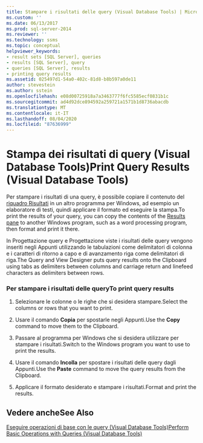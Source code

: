 ```yaml
---
title: Stampare i risultati delle query (Visual Database Tools) | Microsoft Docs
ms.custom: ''
ms.date: 06/13/2017
ms.prod: sql-server-2014
ms.reviewer: ''
ms.technology: ssms
ms.topic: conceptual
helpviewer_keywords:
- result sets [SQL Server], queries
- results [SQL Server], query
- queries [SQL Server], results
- printing query results
ms.assetid: 025497d1-54a0-402c-81d8-b8b597a0de11
author: stevestein
ms.author: sstein
ms.openlocfilehash: e08d00725918a7a3463777f6fc5585ecf0831b1c
ms.sourcegitcommit: ad4d92dce894592a259721a1571b1d8736abacdb
ms.translationtype: MT
ms.contentlocale: it-IT
ms.lasthandoff: 08/04/2020
ms.locfileid: "87636999"
---
```

# <a name="print-query-results-visual-database-tools"></a><span data-ttu-id="e10d8-102">Stampa dei risultati di query (Visual Database Tools)</span><span class="sxs-lookup"><span data-stu-id="e10d8-102">Print Query Results (Visual Database Tools)</span></span>
  <span data-ttu-id="e10d8-103">Per stampare i risultati di una query, è possibile copiare il contenuto del [riquadro Risultati](visual-database-tools.md) in un altro programma per Windows, ad esempio un elaboratore di testi, quindi applicare il formato ed eseguire la stampa.</span><span class="sxs-lookup"><span data-stu-id="e10d8-103">To print the results of your query, you can copy the contents of the [Results pane](visual-database-tools.md) to another Windows program, such as a word processing program, then format and print it there.</span></span>  
  
 <span data-ttu-id="e10d8-104">In Progettazione query e Progettazione viste i risultati delle query vengono inseriti negli Appunti utilizzando le tabulazioni come delimitatori di colonna e i caratteri di ritorno a capo e di avanzamento riga come delimitatori di riga.</span><span class="sxs-lookup"><span data-stu-id="e10d8-104">The Query and View Designer puts query results onto the Clipboard using tabs as delimiters between columns and carriage return and linefeed characters as delimiters between rows.</span></span>  
  
### <a name="to-print-query-results"></a><span data-ttu-id="e10d8-105">Per stampare i risultati delle query</span><span class="sxs-lookup"><span data-stu-id="e10d8-105">To print query results</span></span>  
  
1.  <span data-ttu-id="e10d8-106">Selezionare le colonne o le righe che si desidera stampare.</span><span class="sxs-lookup"><span data-stu-id="e10d8-106">Select the columns or rows that you want to print.</span></span>  
  
2.  <span data-ttu-id="e10d8-107">Usare il comando **Copia** per spostarle negli Appunti.</span><span class="sxs-lookup"><span data-stu-id="e10d8-107">Use the **Copy** command to move them to the Clipboard.</span></span>  
  
3.  <span data-ttu-id="e10d8-108">Passare al programma per Windows che si desidera utilizzare per stampare i risultati.</span><span class="sxs-lookup"><span data-stu-id="e10d8-108">Switch to the Windows program you want to use to print the results.</span></span>  
  
4.  <span data-ttu-id="e10d8-109">Usare il comando **Incolla** per spostare i risultati delle query dagli Appunti.</span><span class="sxs-lookup"><span data-stu-id="e10d8-109">Use the **Paste** command to move the query results from the Clipboard.</span></span>  
  
5.  <span data-ttu-id="e10d8-110">Applicare il formato desiderato e stampare i risultati.</span><span class="sxs-lookup"><span data-stu-id="e10d8-110">Format and print the results.</span></span>  
  
## <a name="see-also"></a><span data-ttu-id="e10d8-111">Vedere anche</span><span class="sxs-lookup"><span data-stu-id="e10d8-111">See Also</span></span>  
 [<span data-ttu-id="e10d8-112">Eseguire operazioni di base con le query &#40;Visual Database Tools&#41;</span><span class="sxs-lookup"><span data-stu-id="e10d8-112">Perform Basic Operations with Queries &#40;Visual Database Tools&#41;</span></span>](perform-basic-operations-with-queries-visual-database-tools.md)  
  
  
